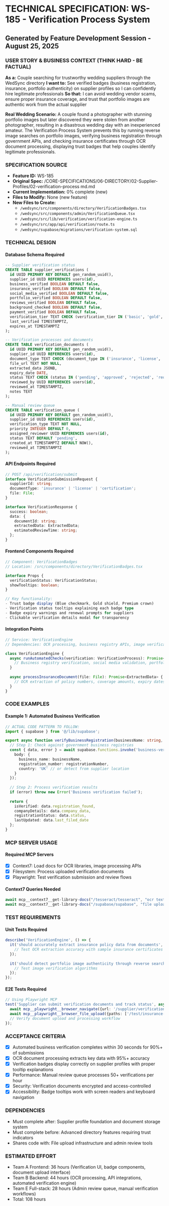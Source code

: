 # TECHNICAL SPECIFICATION: WS-185 - Verification Process System
## Generated by Feature Development Session - August 25, 2025

### USER STORY & BUSINESS CONTEXT (THINK HARD - BE FACTUAL)
**As a:** Couple searching for trustworthy wedding suppliers through the WedSync directory
**I want to:** See verified badges (business registration, insurance, portfolio authenticity) on supplier profiles so I can confidently hire legitimate professionals
**So that:** I can avoid wedding vendor scams, ensure proper insurance coverage, and trust that portfolio images are authentic work from the actual supplier

**Real Wedding Scenario:**
A couple found a photographer with stunning portfolio images but later discovered they were stolen from another photographer, resulting in a disastrous wedding day with an inexperienced amateur. The Verification Process System prevents this by running reverse image searches on portfolio images, verifying business registration through government APIs, and checking insurance certificates through OCR document processing, displaying trust badges that help couples identify legitimate professionals.

### SPECIFICATION SOURCE
- **Feature ID:** WS-185
- **Original Spec:** /CORE-SPECIFICATIONS/06-DIRECTORY/02-Supplier-Profiles/02-verification-process md.md
- **Current Implementation:** 0% complete (new)
- **Files to Modify:** None (new feature)
- **New Files to Create:** 
  - `/wedsync/src/components/directory/VerificationBadges.tsx`
  - `/wedsync/src/components/admin/VerificationQueue.tsx`
  - `/wedsync/src/lib/verification/verification-engine.ts`
  - `/wedsync/src/app/api/verification/route.ts`
  - `/wedsync/supabase/migrations/verification-system.sql`

### TECHNICAL DESIGN

#### Database Schema Required
```sql
-- Supplier verification status
CREATE TABLE supplier_verifications (
  id UUID PRIMARY KEY DEFAULT gen_random_uuid(),
  supplier_id UUID REFERENCES users(id),
  business_verified BOOLEAN DEFAULT false,
  insurance_verified BOOLEAN DEFAULT false,
  social_media_verified BOOLEAN DEFAULT false,
  portfolio_verified BOOLEAN DEFAULT false,
  reviews_verified BOOLEAN DEFAULT false,
  background_checked BOOLEAN DEFAULT false,
  payment_verified BOOLEAN DEFAULT false,
  verification_tier TEXT CHECK (verification_tier IN ('basic', 'gold', 'premium')),
  last_verified TIMESTAMPTZ,
  expires_at TIMESTAMPTZ
);

-- Verification processes and documents
CREATE TABLE verification_documents (
  id UUID PRIMARY KEY DEFAULT gen_random_uuid(),
  supplier_id UUID REFERENCES users(id),
  document_type TEXT CHECK (document_type IN ('insurance', 'license', 'certification')),
  file_url TEXT NOT NULL,
  extracted_data JSONB,
  expiry_date DATE,
  status TEXT CHECK (status IN ('pending', 'approved', 'rejected', 'requires_info')),
  reviewed_by UUID REFERENCES users(id),
  reviewed_at TIMESTAMPTZ,
  notes TEXT
);

-- Manual review queue
CREATE TABLE verification_queue (
  id UUID PRIMARY KEY DEFAULT gen_random_uuid(),
  supplier_id UUID REFERENCES users(id),
  verification_type TEXT NOT NULL,
  priority INTEGER DEFAULT 0,
  assigned_reviewer UUID REFERENCES users(id),
  status TEXT DEFAULT 'pending',
  created_at TIMESTAMPTZ DEFAULT NOW(),
  reviewed_at TIMESTAMPTZ
);
```

#### API Endpoints Required
```typescript
// POST /api/verification/submit
interface VerificationSubmissionRequest {
  supplierId: string;
  documentType: 'insurance' | 'license' | 'certification';
  file: File;
}

interface VerificationResponse {
  success: boolean;
  data: {
    documentId: string;
    extractedData: ExtractedData;
    estimatedReviewTime: string;
  };
}
```

#### Frontend Components Required
```typescript
// Component: VerificationBadges
// Location: /src/components/directory/VerificationBadges.tsx

interface Props {
  verificationStatus: VerificationStatus;
  showTooltips: boolean;
}

// Key functionality:
- Trust badge display (Blue checkmark, Gold shield, Premium crown)
- Verification status tooltips explaining each badge type
- Badge expiry warnings and renewal prompts for suppliers
- Clickable verification details modal for transparency
```

#### Integration Points
```typescript
// Service: VerificationEngine
// Dependencies: OCR processing, business registry APIs, image verification

class VerificationEngine {
  async runAutomatedChecks(verification: VerificationProcess): Promise<AutoCheckResult> {
    // Business registry verification, social media validation, portfolio authenticity
  }
  
  async processInsuranceDocument(file: File): Promise<ExtractedData> {
    // OCR extraction of policy numbers, coverage amounts, expiry dates
  }
}
```

### CODE EXAMPLES

#### Example 1: Automated Business Verification
```typescript
// ACTUAL CODE PATTERN TO FOLLOW:
import { supabase } from '@/lib/supabase';

export async function verifyBusinessRegistration(businessName: string, registrationNumber?: string) {
  // Step 1: Check against government business registries
  const { data, error } = await supabase.functions.invoke('business-verification', {
    body: {
      business_name: businessName,
      registration_number: registrationNumber,
      country: 'UK' // or detect from supplier location
    }
  });
    
  // Step 2: Process verification results
  if (error) throw new Error('Business verification failed');
  
  return {
    isVerified: data.registration_found,
    companyDetails: data.company_data,
    registrationStatus: data.status,
    lastUpdated: data.last_filed_date
  };
}
```

### MCP SERVER USAGE

#### Required MCP Servers
- [x] Context7: Load docs for OCR libraries, image processing APIs
- [x] Filesystem: Process uploaded verification documents  
- [x] Playwright: Test verification submission and review flows

#### Context7 Queries Needed
```typescript
await mcp__context7__get-library-docs("/tesseract/tesseract", "ocr text extraction", 3000);
await mcp__context7__get-library-docs("/supabase/supabase", "file upload storage", 2000);
```

### TEST REQUIREMENTS

#### Unit Tests Required
```typescript
describe('VerificationEngine', () => {
  it('should accurately extract insurance policy data from documents', () => {
    // Test OCR extraction accuracy with sample insurance certificates
  });
  
  it('should detect portfolio image authenticity through reverse search', () => {
    // Test image verification algorithms
  });
});
```

#### E2E Tests Required
```typescript
// Using Playwright MCP
test('Supplier can submit verification documents and track status', async () => {
  await mcp__playwright__browser_navigate({url: '/supplier/verification'});
  await mcp__playwright__browser_file_upload({paths: ['/test/insurance-cert.pdf']});
  // Verify document upload and processing workflow
});
```

### ACCEPTANCE CRITERIA
- [x] Automated business verification completes within 30 seconds for 90%+ of submissions
- [x] OCR document processing extracts key data with 95%+ accuracy
- [x] Verification badges display correctly on supplier profiles with proper tooltip explanations
- [x] Performance: Manual review queue processes 50+ verifications per hour
- [x] Security: Verification documents encrypted and access-controlled
- [x] Accessibility: Badge tooltips work with screen readers and keyboard navigation

### DEPENDENCIES
- Must complete after: Supplier profile foundation and document storage system
- Must complete before: Advanced directory features requiring trust indicators
- Shares code with: File upload infrastructure and admin review tools

### ESTIMATED EFFORT
- Team A Frontend: 36 hours (Verification UI, badge components, document upload interface)
- Team B Backend: 44 hours (OCR processing, API integrations, automated verification engine)
- Team E Full-stack: 28 hours (Admin review queue, manual verification workflows)
- Total: 108 hours